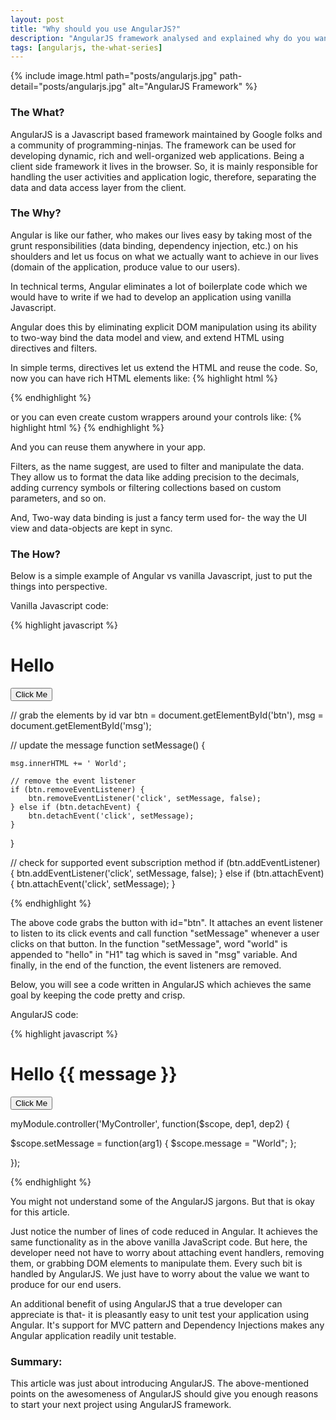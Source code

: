 ```yaml
---
layout: post
title: "Why should you use AngularJS?"
description: "AngularJS framework analysed and explained why do you want to use it for your next project."
tags: [angularjs, the-what-series]
---
```


{% include image.html path="posts/angularjs.jpg" path-detail="posts/angularjs.jpg" alt="AngularJS Framework" %}


### The What?
AngularJS is a Javascript based framework maintained by Google folks and a community of programming-ninjas. The framework can be used for developing dynamic, rich and well-organized web applications. Being a client side framework it lives in the browser. So, it is mainly responsible for handling the user activities and application logic, therefore, separating the data and data access layer from the client.


### The Why?
Angular is like our father, who makes our lives easy by taking most of the grunt responsibilities (data binding, dependency injection, etc.) on his shoulders and let us focus on what we actually want to achieve in our lives (domain of the application, produce value to our users).

In technical terms, Angular eliminates a lot of boilerplate code which we would have to write if we had to develop an application using vanilla Javascript.

Angular does this by eliminating explicit DOM manipulation using its ability to two-way bind the data model and view, and extend HTML using directives and filters.

In simple terms, directives let us extend the HTML and  reuse the code. So, now you can have rich HTML elements like: 
{% highlight html %}
    <address></address>
    <login-form></login-form>
{% endhighlight %}
 
or you can even create custom wrappers around your controls like:
{% highlight html %}
    <my-grid></my-grid>
    <my-slider></my-slider>
{% endhighlight %}
 
And you can reuse them anywhere in your app.

Filters, as the name suggest, are used to filter and manipulate the data. They allow us to format the data like adding precision to the decimals, adding currency symbols or filtering collections based on custom parameters, and so on.

And, Two-way data binding is just a fancy term used for- the way the UI view and data-objects are kept in sync. 



### The How?
Below is a simple example of Angular vs vanilla Javascript, just to put the things into perspective.

Vanilla Javascript code:

{% highlight javascript %}

<h1 id="msg">Hello</h1>
<button id="btn">Click Me</button>

// grab the elements by id
var btn = document.getElementById('btn'),
    msg = document.getElementById('msg');

// update the message
function setMessage() {
    
    msg.innerHTML += ' World';
    
    // remove the event listener
    if (btn.removeEventListener) {
        btn.removeEventListener('click', setMessage, false);
    } else if (btn.detachEvent) {
        btn.detachEvent('click', setMessage);
    }
}

// check for supported event subscription method
if (btn.addEventListener) {
    btn.addEventListener('click', setMessage, false);
} else if (btn.attachEvent) {
    btn.attachEvent('click', setMessage);
}

{% endhighlight %}

The above code grabs the button with id="btn". It attaches an event listener to listen to its click events and call function "setMessage" whenever a user clicks on that button. In the function "setMessage", word "world" is appended to "hello" in "H1" tag which is saved in "msg" variable. And finally, in the end of the function, the event listeners are removed.

Below, you will see a code written in AngularJS which achieves the same goal by keeping the code pretty and crisp.


AngularJS code:

{% highlight javascript %}

<div ng-controller="MyController">
	<h1 id="msg">Hello {{ message }}</h1>
	<button id="btn" ng-click="setMessage()">Click Me</button>
</div>

myModule.controller('MyController', function($scope, dep1, dep2) {

  $scope.setMessage = function(arg1) {
    $scope.message = "World";
  };

});

{% endhighlight %}

You might not understand some of the AngularJS jargons. But that is okay for this article.

Just notice the number of lines of code reduced in Angular. It achieves the same functionality as in the above vanilla JavaScript code. But here, the developer need not have to worry about attaching event handlers, removing them, or grabbing DOM elements to manipulate them. Every such bit is handled by AngularJS. We just have to worry about the value we want to produce for our end users.

An additional benefit of using AngularJS that a true developer can appreciate is that- it is pleasantly easy to unit test your application using Angular. It's support for MVC pattern and Dependency Injections makes any Angular application readily unit testable.

### Summary:
This article was just about introducing AngularJS. The above-mentioned points on the awesomeness of AngularJS should give you enough reasons to start your next project using AngularJS framework.